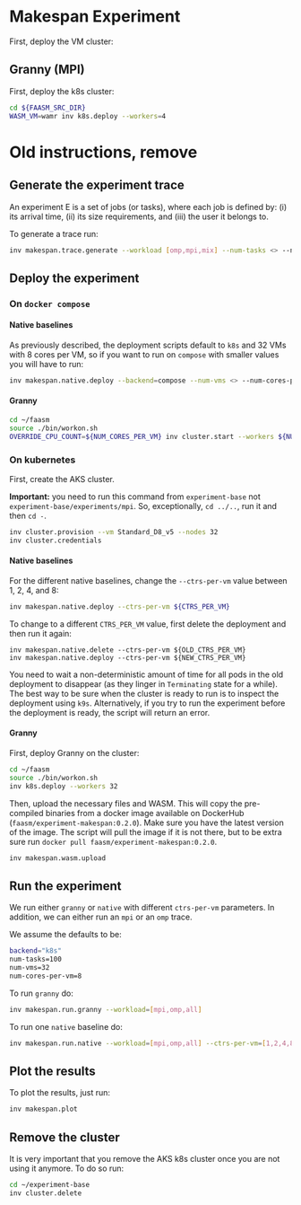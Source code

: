 # Makespan Experiment

First, deploy the VM cluster:

## Granny (MPI)

First, deploy the k8s cluster:

```bash
cd ${FAASM_SRC_DIR}
WASM_VM=wamr inv k8s.deploy --workers=4
```

# Old instructions, remove

## Generate the experiment trace

An experiment E is a set of jobs (or tasks), where each job is defined by: (i)
its arrival time, (ii) its size requirements, and (iii) the user it belongs
to.

To generate a trace run:

```bash
inv makespan.trace.generate --workload [omp,mpi,mix] --num-tasks <> --num-cores-per-vm <>
```

## Deploy the experiment

### On `docker compose`

#### Native baselines

As previously described, the deployment scripts default to `k8s` and 32 VMs
with 8 cores per VM, so if you want to run on `compose` with smaller values
you will have to run:

```bash
inv makespan.native.deploy --backend=compose --num-vms <> --num-cores-per-vm  <> --ctrs-per-vm <>
```

#### Granny

```bash
cd ~/faasm
source ./bin/workon.sh
OVERRIDE_CPU_COUNT=${NUM_CORES_PER_VM} inv cluster.start --workers ${NUM_NODES}
```

### On kubernetes

First, create the AKS cluster.

**Important:** you need to run this command from `experiment-base` not
`experiment-base/experiments/mpi`. So, exceptionally, `cd ../..`, run it and
then `cd -`.

```bash
inv cluster.provision --vm Standard_D8_v5 --nodes 32
inv cluster.credentials
```

#### Native baselines

For the different native baselines, change the `--ctrs-per-vm` value between
1, 2, 4, and 8:

```bash
inv makespan.native.deploy --ctrs-per-vm ${CTRS_PER_VM}
```

To change to a different `CTRS_PER_VM` value, first delete the deployment and
then run it again:

```
inv makespan.native.delete --ctrs-per-vm ${OLD_CTRS_PER_VM}
inv makespan.native.deploy --ctrs-per-vm ${NEW_CTRS_PER_VM}
```

You need to wait a non-deterministic amount of time for all pods in the old
deployment to disappear (as they linger in `Terminating` state for a while).
The best way to be sure when the cluster is ready to run is to inspect the
deployment using `k9s`. Alternatively, if you try to run the experiment before
the deployment is ready, the script will return an error.

#### Granny

First, deploy Granny on the cluster:

```bash
cd ~/faasm
source ./bin/workon.sh
inv k8s.deploy --workers 32
```

Then, upload the necessary files and WASM. This will copy the pre-compiled
binaries from a docker image available on DockerHub (`faasm/experiment-makespan:0.2.0`).
Make sure you have the latest version of the image. The script will pull the
image if it is not there, but to be extra sure run `docker pull faasm/experiment-makespan:0.2.0`.

```bash
inv makespan.wasm.upload
````

## Run the experiment

We run either `granny` or `native` with different `ctrs-per-vm` parameters. In
addition, we can either run an `mpi` or an `omp` trace.

We assume the defaults to be:

```bash
backend="k8s"
num-tasks=100
num-vms=32
num-cores-per-vm=8
```

To run `granny` do:

```bash
inv makespan.run.granny --workload=[mpi,omp,all]
```

To run one `native` baseline do:

```bash
inv makespan.run.native --workload=[mpi,omp,all] --ctrs-per-vm=[1,2,4,8]
```

## Plot the results

To plot the results, just run:

```bash
inv makespan.plot
```

## Remove the cluster

It is very important that you remove the AKS k8s cluster once you are not using
it anymore. To do so run:

```bash
cd ~/experiment-base
inv cluster.delete
```
